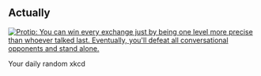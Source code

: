 ## Actually
[![Protip: You can win every exchange just by being one level more precise than whoever talked last. Eventually, you'll defeat all conversational opponents and stand alone.](https://imgs.xkcd.com/comics/actually.png)](https://xkcd.com/1318/ "Protip: You can win every exchange just by being one level more precise than whoever talked last. Eventually, you'll defeat all conversational opponents and stand alone.")

Your daily random xkcd
